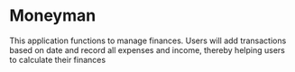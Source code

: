 # Moneyman
This application functions to manage finances. Users will add transactions based on date and record all expenses and income, thereby helping users to calculate their finances
